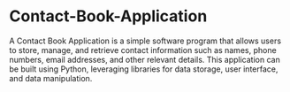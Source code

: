 # Contact-Book-Application
A Contact Book Application is a simple software program that allows users to store, manage, and retrieve contact information such as names, phone numbers, email addresses, and other relevant details. This application can be built using Python, leveraging libraries for data storage, user interface, and data manipulation.
